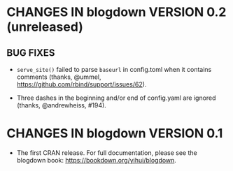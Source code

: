 # CHANGES IN blogdown VERSION 0.2 (unreleased)

## BUG FIXES

- `serve_site()` failed to parse `baseurl` in config.toml when it contains comments (thanks, @ummel, https://github.com/rbind/support/issues/62).

- Three dashes in the beginning and/or end of config.yaml are ignored (thanks, @andrewheiss, #194).

# CHANGES IN blogdown VERSION 0.1

- The first CRAN release. For full documentation, please see the blogdown book: https://bookdown.org/yihui/blogdown.
